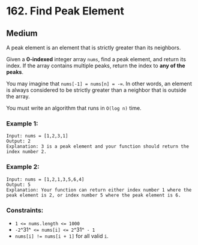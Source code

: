 # 162. Find Peak Element


## Medium

A peak element is an element that is strictly greater than its neighbors.

Given a **0-indexed** integer array `nums`, find a peak element, and return its index. If the array contains multiple peaks, return the index to **any of the peaks**.

You may imagine that `nums[-1] = nums[n] = -∞`. In other words, an element is always considered to be strictly greater than a neighbor that is outside the array.

You must write an algorithm that runs in `O(log n)` time.


### Example 1:
```console
Input: nums = [1,2,3,1]
Output: 2
Explanation: 3 is a peak element and your function should return the index number 2.
```

### Example 2:
```console
Input: nums = [1,2,1,3,5,6,4]
Output: 5
Explanation: Your function can return either index number 1 where the peak element is 2, or index number 5 where the peak element is 6.
```


### Constraints:

- `1 <= nums.length <= 1000`
- `-2`^31^` <= nums[i] <= 2`^31^` - 1`
- `nums[i] != nums[i + 1]` for all valid `i`.
